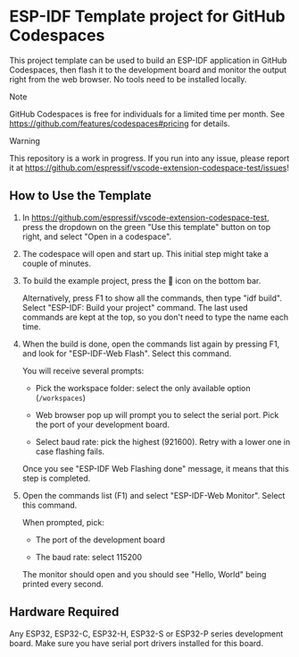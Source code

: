 # ESP-IDF Template project for GitHub Codespaces 

This project template can be used to build an ESP-IDF application in GitHub Codespaces, then flash it to the development board and monitor the output right from the web browser. No tools need to be installed locally.

> [!NOTE]
> GitHub Codespaces is free for individuals for a limited time per month. See https://github.com/features/codespaces#pricing for details.

> [!WARNING]
> This repository is a work in progress. If you run into any issue, please report it at https://github.com/espressif/vscode-extension-codespace-test/issues!

## How to Use the Template

1. In https://github.com/espressif/vscode-extension-codespace-test, press the dropdown on the green "Use this template" button on top right, and select "Open in a codespace".

2. The codespace will open and start up. This initial step might take a couple of minutes.

3. To build the example project, press the :wrench: icon on the bottom bar.

   Alternatively, press F1 to show all the commands, then type "idf build". Select "ESP-IDF: Build your project" command. The last used commands are kept at the top, so you don't need to type the name each time.

4. When the build is done, open the commands list again by pressing F1, and look for "ESP-IDF-Web Flash". Select this command.

   You will receive several prompts:

   - Pick the workspace folder: select the only available option (`/workspaces`)

   - Web browser pop up will prompt you to select the serial port. Pick the port of your development board.

   - Select baud rate: pick the highest (921600). Retry with a lower one in case flashing fails.

   Once you see "ESP-IDF Web Flashing done" message, it means that this step is completed.

5. Open the commands list (F1) and select "ESP-IDF-Web Monitor". Select this command.

   When prompted, pick:

   - The port of the development board

   - The baud rate: select 115200

   The monitor should open and you should see "Hello, World" being printed every second.

## Hardware Required

Any ESP32, ESP32-C, ESP32-H, ESP32-S or ESP32-P series development board. Make sure you have serial port drivers installed for this board.

